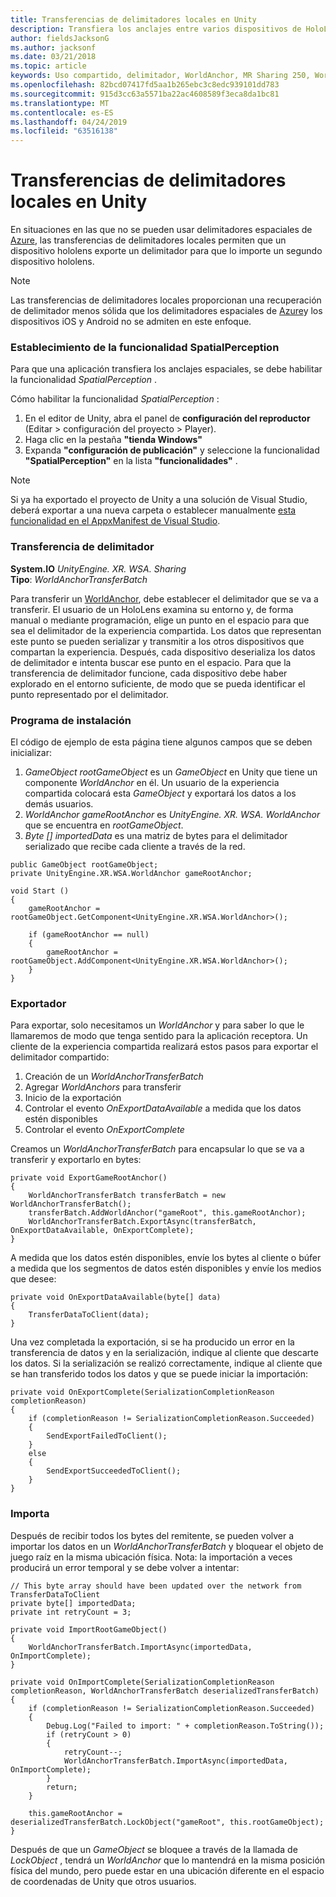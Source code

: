 ```yaml
---
title: Transferencias de delimitadores locales en Unity
description: Transfiera los anclajes entre varios dispositivos de HoloLens en una aplicación de Unity.
author: fieldsJacksonG
ms.author: jacksonf
ms.date: 03/21/2018
ms.topic: article
keywords: Uso compartido, delimitador, WorldAnchor, MR Sharing 250, WorldAnchorTransferBatch, SpatialPerception, transferencia, transferencia de delimitador local, exportación de delimitadores, importación de delimitadores
ms.openlocfilehash: 82bcd07417fd5aa1b265ebc3c8edc939101dd783
ms.sourcegitcommit: 915d3cc63a5571ba22ac4608589f3eca8da1bc81
ms.translationtype: MT
ms.contentlocale: es-ES
ms.lasthandoff: 04/24/2019
ms.locfileid: "63516138"
---
```

# <a name="local-anchor-transfers-in-unity"></a>Transferencias de delimitadores locales en Unity

En situaciones en las que no se pueden usar delimitadores espaciales de <a href="https://docs.microsoft.com/azure/spatial-anchors" target="_blank">Azure</a>, las transferencias de delimitadores locales permiten que un dispositivo hololens exporte un delimitador para que lo importe un segundo dispositivo hololens.

>[!NOTE]
>Las transferencias de delimitadores locales proporcionan una recuperación de delimitador menos sólida que los delimitadores espaciales de <a href="https://docs.microsoft.com/azure/spatial-anchors" target="_blank">Azure</a>y los dispositivos iOS y Android no se admiten en este enfoque.

### <a name="setting-the-spatialperception-capability"></a>Establecimiento de la funcionalidad SpatialPerception

Para que una aplicación transfiera los anclajes espaciales, se debe habilitar la funcionalidad *SpatialPerception* .

Cómo habilitar la funcionalidad *SpatialPerception* :
1. En el editor de Unity, abra el panel de **configuración del reproductor** (Editar > configuración del proyecto > Player).
2. Haga clic en la pestaña **"tienda Windows"**
3. Expanda **"configuración de publicación"** y seleccione la funcionalidad **"SpatialPerception"** en la lista **"funcionalidades"** .

>[!NOTE]
>Si ya ha exportado el proyecto de Unity a una solución de Visual Studio, deberá exportar a una nueva carpeta o establecer manualmente [esta funcionalidad en el AppxManifest de Visual Studio](local-anchor-transfers-in-directx.md#set-up-your-app-to-use-the-spatialperception-capability).

### <a name="anchor-transfer"></a>Transferencia de delimitador

**System.IO** *UnityEngine. XR. WSA. Sharing*<br>
**Tipo**: *WorldAnchorTransferBatch*

Para transferir un [WorldAnchor](coordinate-systems-in-unity.md), debe establecer el delimitador que se va a transferir. El usuario de un HoloLens examina su entorno y, de forma manual o mediante programación, elige un punto en el espacio para que sea el delimitador de la experiencia compartida. Los datos que representan este punto se pueden serializar y transmitir a los otros dispositivos que compartan la experiencia. Después, cada dispositivo deserializa los datos de delimitador e intenta buscar ese punto en el espacio. Para que la transferencia de delimitador funcione, cada dispositivo debe haber explorado en el entorno suficiente, de modo que se pueda identificar el punto representado por el delimitador.

### <a name="setup"></a>Programa de instalación

El código de ejemplo de esta página tiene algunos campos que se deben inicializar:
1. *GameObject rootGameObject* es un *GameObject* en Unity que tiene un componente *WorldAnchor* en él. Un usuario de la experiencia compartida colocará esta *GameObject* y exportará los datos a los demás usuarios.
2. *WorldAnchor gameRootAnchor* es *UnityEngine. XR. WSA. WorldAnchor* que se encuentra en *rootGameObject*.
3. *Byte [] importedData* es una matriz de bytes para el delimitador serializado que recibe cada cliente a través de la red.

```
public GameObject rootGameObject;
private UnityEngine.XR.WSA.WorldAnchor gameRootAnchor;

void Start ()
{
    gameRootAnchor = rootGameObject.GetComponent<UnityEngine.XR.WSA.WorldAnchor>();

    if (gameRootAnchor == null)
    {
        gameRootAnchor = rootGameObject.AddComponent<UnityEngine.XR.WSA.WorldAnchor>();
    }
}
```

### <a name="exporting"></a>Exportador

Para exportar, solo necesitamos un *WorldAnchor* y para saber lo que le llamaremos de modo que tenga sentido para la aplicación receptora. Un cliente de la experiencia compartida realizará estos pasos para exportar el delimitador compartido:
1. Creación de un *WorldAnchorTransferBatch*
2. Agregar *WorldAnchors* para transferir
3. Inicio de la exportación
4. Controlar el evento *OnExportDataAvailable* a medida que los datos estén disponibles
5. Controlar el evento *OnExportComplete*

Creamos un *WorldAnchorTransferBatch* para encapsular lo que se va a transferir y exportarlo en bytes:

```
private void ExportGameRootAnchor()
{
    WorldAnchorTransferBatch transferBatch = new WorldAnchorTransferBatch();
    transferBatch.AddWorldAnchor("gameRoot", this.gameRootAnchor);
    WorldAnchorTransferBatch.ExportAsync(transferBatch, OnExportDataAvailable, OnExportComplete);
}
```

A medida que los datos estén disponibles, envíe los bytes al cliente o búfer a medida que los segmentos de datos estén disponibles y envíe los medios que desee:

```
private void OnExportDataAvailable(byte[] data)
{
    TransferDataToClient(data);
}
```

Una vez completada la exportación, si se ha producido un error en la transferencia de datos y en la serialización, indique al cliente que descarte los datos. Si la serialización se realizó correctamente, indique al cliente que se han transferido todos los datos y que se puede iniciar la importación:

```
private void OnExportComplete(SerializationCompletionReason completionReason)
{
    if (completionReason != SerializationCompletionReason.Succeeded)
    {
        SendExportFailedToClient();
    }
    else
    {
        SendExportSucceededToClient();
    }
}
```

### <a name="importing"></a>Importa

Después de recibir todos los bytes del remitente, se pueden volver a importar los datos en un *WorldAnchorTransferBatch* y bloquear el objeto de juego raíz en la misma ubicación física. Nota: la importación a veces producirá un error temporal y se debe volver a intentar:

```
// This byte array should have been updated over the network from TransferDataToClient
private byte[] importedData;
private int retryCount = 3;

private void ImportRootGameObject()
{
    WorldAnchorTransferBatch.ImportAsync(importedData, OnImportComplete);
}

private void OnImportComplete(SerializationCompletionReason completionReason, WorldAnchorTransferBatch deserializedTransferBatch)
{
    if (completionReason != SerializationCompletionReason.Succeeded)
    {
        Debug.Log("Failed to import: " + completionReason.ToString());
        if (retryCount > 0)
        {
            retryCount--;
            WorldAnchorTransferBatch.ImportAsync(importedData, OnImportComplete);
        }
        return;
    }

    this.gameRootAnchor = deserializedTransferBatch.LockObject("gameRoot", this.rootGameObject);
}
```

Después de que un *GameObject* se bloquee a través de la llamada de *LockObject* , tendrá un *WorldAnchor* que lo mantendrá en la misma posición física del mundo, pero puede estar en una ubicación diferente en el espacio de coordenadas de Unity que otros usuarios.

